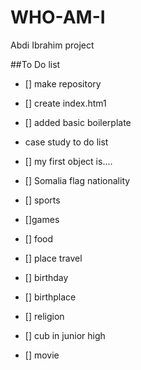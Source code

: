 # WHO-AM-I
Abdi Ibrahim project

##To Do list
- [] make repository
- [] create index.htm1
- [] added basic boilerplate
- case study to do list
- [] my first object is....


- [] Somalia flag nationality
- [] sports
- []games
- [] food
- [] place travel
- [] birthday
- [] birthplace
- [] religion
- [] cub in junior high
- [] movie
